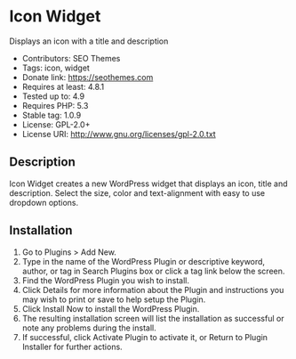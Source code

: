 # Icon Widget

Displays an icon with a title and description

- Contributors: SEO Themes
- Tags: icon, widget
- Donate link: https://seothemes.com
- Requires at least: 4.8.1
- Tested up to: 4.9
- Requires PHP: 5.3
- Stable tag: 1.0.9
- License: GPL-2.0+
- License URI: http://www.gnu.org/licenses/gpl-2.0.txt

## Description

Icon Widget creates a new WordPress widget that displays an icon, title and description. Select the size, color and text-alignment with easy to use dropdown options.

## Installation

1. Go to Plugins > Add New.
2. Type in the name of the WordPress Plugin or descriptive keyword, author, or tag in Search Plugins box or click a tag link below the screen.
3. Find the WordPress Plugin you wish to install.
4. Click Details for more information about the Plugin and instructions you may wish to print or save to help setup the Plugin.
5. Click Install Now to install the WordPress Plugin.
6. The resulting installation screen will list the installation as successful or note any problems during the install.
7. If successful, click Activate Plugin to activate it, or Return to Plugin Installer for further actions.